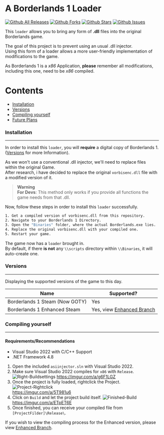 # A Borderlands 1 Loader


[![Github All Releases](https://img.shields.io/github/downloads/Montrii/Borderlands1.Injector/total.svg)]()
[![Github Forks](https://img.shields.io/github/forks/Montrii/Borderlands1.Injector)]()
[![Github Stars](https://img.shields.io/github/stars/Montrii/Borderlands1.Injector)]()
[![Github Issues](https://img.shields.io/github/issues/Montrii/Borderlands1.Injector)]()

This `loader` allows you to bring any form of **.dll** files into the original Borderlands game.

The goal of this project is to prevent using an usual .dll injector.  
Using this form of a loader allows a more user-friendly implementation of modifications to the game.

As Borderlands 1 is a *x86* Application, **please** remember all modifications, including this one, need to be *x86* compiled.

Contents
========

* [Installation](#installation)
* [Versions](#versions)
* [Compiling yourself](#compiling)
* [Future Plans](#future)


### Installation
---


In order to install this `loader`, you will **require** a digital copy of Borderlands 1.   
([Versions](#versions) for more Information).

As we won't use a conventional .dll injector, we'll need to replace files within the original Game.  
After research, i have decided to replace the original `vorbisenc.dll` file with a modified version of it.  


> **Warning**  
> **For Devs**: This method only works if you provide all functions the game needs from that .dll.

Now, follow these steps in order to install this `loader` successfully.   

```bash
1. Get a compiled version of vorbisenc.dll from this repository.
2. Navigate to your Borderlands 1 Directory.
3. Open the "Binaries" folder, where the actual Borderlands.exe lies.
4. Replace the original vorbisenc.dll with your compiled one.
5. Restart your game.
```   

The game now has a `loader` brought in.   
By default, if there **is not** any `\\scripts` directory within `\\Binaries`, it will auto-create one.


### Versions
---

Displaying the supported versions of the game to this day.

| Name                           | Supported? |
|--------------------------------|------------|
| Borderlands 1 Steam (Now GOTY) | Yes        |
| Borderlands 1 Enhanced Steam   | Yes, view [Enhanced Branch](https://github.com/Montrii/Borderlands1.Injector/tree/enhanced)  |


### Compiling yourself
---

#### Requirements/Recommendations

* Visual Studio 2022 with C/C++ Support
* .NET Framework 4.8
   
1. Open the included `asiinjector.sln` with Visual Studio 2022. 
2. Make sure Visual Studio 2022 compiles for `x86` with `Release`.
![Right-Buildsettings](https://imgur.com/8WKkFmV)
https://imgur.com/a/g6F1LGZ
2. Once the project is fully loaded, rightclick the Project.           
![Project-Rightclick](https://imgur.com/ajiV7sJ)  
https://imgur.com/a/5T981u6  
3. Click on `Build` and let the project build itself. 
![Finished-Build](https://imgur.com/EGjM5Tl)
https://imgur.com/a/ETpET6E
4. Once finished, you can receive your compiled file from `[ProjectFilder]\Release\`.

If you wish to view the compiling process for the Enhanced version, please view [Enhanced Branch](https://github.com/Montrii/Borderlands1.Injector/tree/enhanced).





